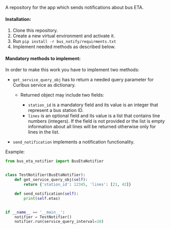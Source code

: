 A repository for the app which sends notifications about bus ETA.

#### Installation:
1. Clone this repository.
2. Create a new virtual environment and activate it.
3. Run `pip install -r bus_notify/requirments.txt`
4. Implement needed methods as described below.

#### Mandatory methods to implement:
In order to make this work you have to implement two methods:
- `get_service_query_obj` has to return a needed query parameter for Curlbus service as dictionary.

    - Returned object may include two fields:
        
        - `station_id` is a mandatory field and its value is an integer that represent a bus station ID. 
        - `lines` is an optional field and its value is a list that contains line numbers (integers). If the field is
         not provided or the list is empty information about all lines will be returned otherwise only for lines in
          the list.

- `send_notification` implements a notification functionality.
 
 Example:
```python
from bus_eta_notifier import BusEtaNotifier


class TestNotifier(BusEtaNotifier):
    def get_service_query_obj(self):
        return {'station_id': 12345, 'lines': [21, 42]}

    def send_notification(self):
        print(self.etas)


if __name__ == '__main__':
    notifier = TestNotifier()
    notifier.run(service_query_interval=10)

```